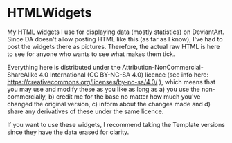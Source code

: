 # HTMLWidgets
My HTML widgets I use for displaying data (mostly statistics) on DeviantArt.
Since DA doesn't allow posting HTML like this (as far as I know), I've had to post the widgets there as pictures. Therefore, the actual raw HTML is here to see for anyone who wants to see what makes them tick.

Everything here is distributed under the Attribution-NonCommercial-ShareAlike 4.0 International (CC BY-NC-SA 4.0) licence (see info here: https://creativecommons.org/licenses/by-nc-sa/4.0/ ), which means that you may use and modify these as you like as long as a) you use the non-commercially, b) credit me for the base no matter how much you've changed the original version, c) inform about the changes made and d) share any derivatives of these under the same licence.

If you want to use these widgets, I recommend taking the Template versions since they have the data erased for clarity.
